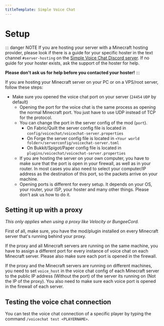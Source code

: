 ```yaml
---
titleTemplate: Simple Voice Chat
---
```


# Setup

::: danger NOTE
If you are hosting your server with a Minecraft hosting provider,
please look if there is a guide for your specific hoster in the text channel `#server-hosting`
on the [Simple Voice Chat Discord server](https://discord.gg/4dH2zwTmyX).
If no guide for your hoster exists, ask the support of the hoster for help.


**Please don't ask us for help before you contacted your hoster!**
:::

If you are hosting your Minecraft server on your PC or on a VPS/root server, follow these steps:

- Make sure you opened the voice chat port on your server (`24454` `UDP` by default)
    - Opening the port for the voice chat is the same process as opening the normal Minecraft port. You just have to use UDP instead of TCP for the protocol.
    - You can change the port in the server config of the mod (`port`).
        - On Fabric/Quilt the server config file is located in `config/voicechat/voicechat-server.properties`
        - On Forge the server config file is located in `<Your world folder>/serverconfig/voicechat-server.toml`
        - On Bukkit/Spigot/Paper config file is located in `plugins/voicechat/voicechat-server.properties`
    - If you are hosting the server on your own computer,
    you have to make sure that the port is open in your firewall,
    as well as in your router.
    In most cases you also need to select your computer/IP address as the destination of this port,
    so the packets arrive on your machine.
    - Opening ports is different for every setup. It depends on your OS, your router, your ISP, your hoster and many other things.
    Please don't ask us how to do it.

## Setting it up with a proxy

*This only applies when using a proxy like Velocity or BungeeCord.*


First of all, make sure, you have the mod/plugin installed on every Minecraft server that's running behind your proxy.


If the proxy and all Minecraft servers are running on the same machine,
you have to assign a different port for every instance of voice chat on each Minecraft server.
Please also make sure each port is opened in the firewall.


If the proxy and the Minecraft servers are running on different machines,
you need to set `voice_host` in the voice chat config
of each Minecraft server to the public IP address (Without the port) of the server its running on (Not the IP of the proxy).
You also need to make sure each voice port is opened in the firewall of each server.

## Testing the voice chat connection

You can test the voice chat connection of a specific player by typing the command `/voicechat test <PLAYERNAME>`.


<ClientOnly>
    <WikiTracker name="setup"/>
</ClientOnly>
